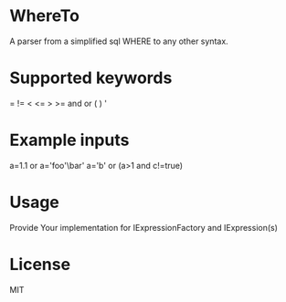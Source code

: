 # WhereTo
A parser from a simplified sql WHERE to any other syntax.

# Supported keywords
= != < <= > >= and or ( ) '

# Example inputs
a=1.1 or a='foo'\bar'
a='b' or (a>1 and c!=true)

# Usage
Provide Your implementation for IExpressionFactory and IExpression(s)

# License
MIT